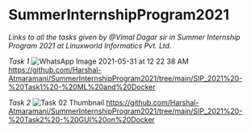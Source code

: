 # SummerInternshipProgram2021

_*Links to all the tasks given by @Vimal Dagar sir in Summer Internship Program 2021 at Linuxworld Informatics Pvt. Ltd.*_

*Task 1*
![WhatsApp Image 2021-05-31 at 12 22 38 AM](https://user-images.githubusercontent.com/59224488/120353887-a1bf3f80-c31f-11eb-9fcd-c56a806c13eb.jpeg)
https://github.com/Harshal-Atmaramani/SummerInternshipProgram2021/tree/main/SIP_2021%20-%20Task1%20-%20ML%20and%20Docker

*Task 2*
![Task 02 Thumbnail](https://user-images.githubusercontent.com/59224488/120354147-d7fcbf00-c31f-11eb-99be-08c0112f7f04.jpeg)
https://github.com/Harshal-Atmaramani/SummerInternshipProgram2021/tree/main/SIP_2021%20-%20Task2%20-%20GUI%20on%20Docker
